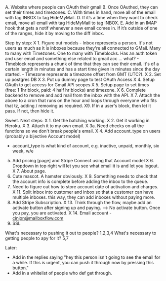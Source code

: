 A. Website where people can OAuth their gmail
B. Once OAuthed, they can set their times and timezones.
C. With times in hand, move all of the email with tag INBOX to tag HideMyMail.
D. If it’s a time when they want to check email, move all email with tag HideMyMail to tag INBOX.
E. Add in an IMAP hook that gets a notif whenever a new email comes in. If it’s outside of one of the ranges, hide it by moving to the diff inbox.


Step by step:
X 1. Figure out models
    - Inbox represents a person. It's not users as much as it is inboxes because they're all connected to GMail. Many to many with Timezones. One to many with Timeblocks. Has an auth token and user email and something else related to gmail acc ... what?
    - Timeblock represents a chunk of time that they can see their email. It's of a certain length in minutes and has a start time given in minutes since the day started.
    - Timezone represents a timezone offset from GMT (UTC?).
X 2. Set up postgres DB
X 3. Put up dummy page to test OAuth Access
X 4. Setup OAuth to get access for Gmail API scopes
X 5. Setup page to set times (free: 1 1hr block, paid: 4 half hr blocks) and timezone.
X 6. Complete backend to remove and add mail from the inbox with the API.
X 7. Attach the above to a cron that runs on the hour and loops through everyone who fits that tz, adding / removing as required.
X9. If in a user's block, then let it pass. If not, then hide it.

Sweet. Next steps:
X 1. Get the batching working.
X 2. Get it working in Heroku.
X 3. Attach it to my own email.
X 3a. Need checks on all the functions so we don't break people's email.
X 4. Add account_type on users (probably a bijective Account model)
   - account_type is what kind of account, e.g. inactive, unpaid, monthly, six week, w/e
5. Add pricing [page] and Stripe Connect using that Account model
X 6. Dropdown in top right will let you see what email it is and let you logout.
X 7. About page.
8. Cute mascot. A hamster obviously.
X 9. Something needs to check that the account info is complete before adding the inbox to the queue.
10. Need to figure out how to store account date of activation and charges.
X 11. Split inbox into customer and inbox so that a customer can have multiple inboxes. this way, they can add inboxes without paying more.
12. Add Stripe Subscription.
X 13. Think through the flow, maybe add an activate button after signing up and paying. --> No activate button. Once you pay, you are activated.
X 14. Email account - cinjon@mailboxflow.com
15. SSL

What's necessary to pushing it out to people? 1,2,3,4
What's necessary to getting people to apy for it? 5,7

Later:
- Add in the replies saying "hey this person isn't going to see the email for a while. If this is urgent, you can push it through now by pressing this button."
- Add in a whitelist of people who def get through.
